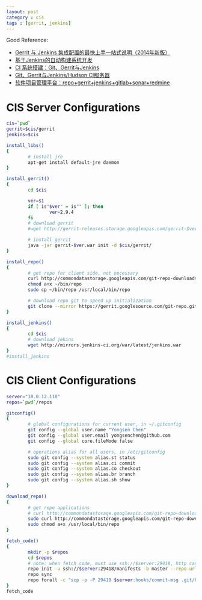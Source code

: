 ```yaml
---
layout: post
category : cis
tags : [gerrit, jenkins]
---
```


Good Reference:

* [Gerrit 与 Jenkins 集成配置的最快上手一站式说明（2014年新版）](http://yicfu.postach.io/link/gerrit-yu-jenkins-ji-cheng-pei-zhi-de-zui-kuai-shang-shou-zhan-shi-shuo-ming-2014nian-xin-ban)
* [基于Jenkins的自动构建系统开发](http://kurenai.elastos.org/2013/05/29/%E5%9F%BA%E4%BA%8Ejenkins%E7%9A%84%E8%87%AA%E5%8A%A8%E6%9E%84%E5%BB%BA%E7%B3%BB%E7%BB%9F%E5%BC%80%E5%8F%91/)
* [CI 系统搭建：Git、Gerrit与Jenkins](http://blog.csdn.net/williamwanglei/article/details/38498465)
* [Git、Gerrit与Jenkins/Hudson CI服务器](http://www.infoq.com/cn/articles/Gerrit-jenkins-hudson/)
* [软件项目管理平台：repo+gerrit+jenkins+gitlab+sonar+redmine](http://blog.csdn.net/threesan333/article/details/38063495)


# CIS Server Configurations

```sh
cis=`pwd`
gerrit=$cis/gerrit
jenkins=$cis

install_libs()
{
        # install jre
        apt-get install default-jre daemon
}

install_gerrit()
{
        cd $cis

        ver=$1
        if [ is"$ver" = is"" ]; then
                ver=2.9.4
        fi
        # download gerrit
        #wget http://gerrit-releases.storage.googleapis.com/gerrit-$ver.war

        # install gerrit
        java -jar gerrit-$ver.war init -d $cis/gerrit/
}

install_repo()
{
        # get repo for client side, not necessary
        curl http://commondatastorage.googleapis.com/git-repo-downloads/repo > ~/bin/repo
        chmod a+x ~/bin/repo
        sudo cp ~/bin/repo /usr/local/bin/repo

        # download repo git to speed up initialization
        git clone --mirror https://gerrit.googlesource.com/git-repo.git $gerrit/git/git-repo.git
}

install_jenkins()
{
        cd $cis
        # download jekins
        wget http://mirrors.jenkins-ci.org/war/latest/jenkins.war
}
#install_jenkins
```

# CIS Client Configurations

```sh
server="10.0.12.110"
repos=`pwd`/repos

gitconfig()
{
        # global configurations for current user, in ~/.gitconfig
        git config --global user.name "Yongsen Chen"
        git config --global user.email yongsenchen@github.com
        git config --global core.fileMode false

        # operations alias for all users, in /etc/gitconfig
        sudo git config --system alias.st status
        sudo git config --system alias.ci commit
        sudo git config --system alias.co checkout
        sudo git config --system alias.br branch
        sudo git config --system alias.sh show
}

download_repo()
{
        # get repo applications
        # curl http://commondatastorage.googleapis.com/git-repo-downloads/repo > ~/bin/repo
        sudo curl http://commondatastorage.googleapis.com/git-repo-downloads/repo > /usr/local/bin/repo
        sudo chmod a+x /usr/local/bin/repo
}

fetch_code()
{
        mkdir -p $repos
        cd $repos
        # note: when fetch code, must use ssh://$server:29418, http can't work
        repo init -u ssh://$server:29418/manifests -b master --repo-url=ssh://$server:29418/git-repo.git
        repo sync
        repo forall -c "scp -p -P 29418 $server:hooks/commit-msg .git/hooks/"
}
fetch_code
```
